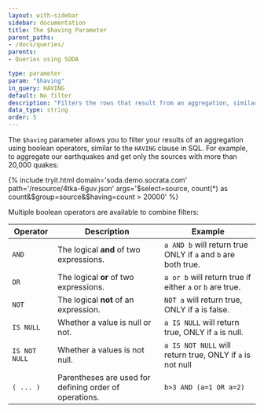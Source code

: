 ```yaml
---
layout: with-sidebar
sidebar: documentation
title: The $having Parameter 
parent_paths: 
- /docs/queries/
parents: 
- Queries using SODA

type: parameter
param: "$having"
in_query: HAVING
default: No filter
description: "Filters the rows that result from an aggregation, similar to `HAVING`"
data_type: string
order: 5
---
```



The `$having` parameter allows you to filter your results of an aggregation using boolean operators, similar to the `HAVING` clause in SQL. For example, to aggregate our earthquakes and get only the sources with more than 20,000 quakes:

{% include tryit.html domain='soda.demo.socrata.com' path='/resource/4tka-6guv.json' args='$select=source, count(*) as count&$group=source&$having=count > 20000' %}

Multiple boolean operators are available to combine filters:

| Operator      | Description                                            | Example                                                       |
| ---           | ---                                                    | ---                                                           |
| `AND`         | The logical **and** of two expressions.                | `a AND b` will return true ONLY if `a` and `b` are both true. |
| `OR`          | The logical **or** of two expressions.                 | `a or b` will return true if either `a` or `b` are true.      |
| `NOT`         | The logical **not** of an expression.                  | `NOT a` will return true, ONLY if a is false.                 |
| `IS NULL`     | Whether a value is null or not.                        | `a IS NULL` will return true, ONLY if `a` is null.            |
| `IS NOT NULL` | Whether a values is not null.                          | `a IS NOT NULL` will return true, ONLY if `a` is not null     |
| `( ... )`     | Parentheses are used for defining order of operations. | `b>3 AND (a=1 OR a=2)`                                        |
